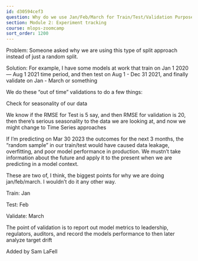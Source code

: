 ```yaml
---
id: d30594cef3
question: Why do we use Jan/Feb/March for Train/Test/Validation Purposes?
section: Module 2: Experiment tracking
course: mlops-zoomcamp
sort_order: 1200
---
```


Problem: Someone asked why we are using this type of split approach instead of just a random split.

Solution: For example, I have some models at work that train on Jan 1 2020 — Aug 1 2021 time period, and then test on Aug 1 - Dec 31 2021, and finally validate on Jan - March or something

We do these “out of time”  validations to do a few things:

Check for seasonality of our data

We know if the RMSE for Test is 5 say, and then RMSE for validation is 20, then there’s serious seasonality to the data we are looking at, and now we might change to Time Series approaches

If I’m predicting on Mar 30 2023 the outcomes for the next 3 months, the “random sample” in our train/test would have caused data leakage, overfitting, and poor model performance in production. We mustn’t take information about the future and apply it to the present when we are predicting in a model context.

These are two of, I think, the biggest points for why we are doing jan/feb/march. I wouldn’t do it any other way.

Train: Jan

Test: Feb

Validate: March

The point of validation is to report out model metrics to leadership, regulators, auditors, and record the models performance to then later analyze target drift

Added by Sam LaFell

